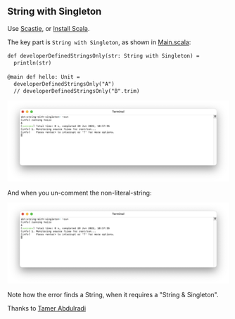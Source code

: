 ## String with Singleton

Use [Scastie](https://scastie.scala-lang.org/), or [Install Scala](https://docs.scala-lang.org/getting-started/).

The key part is `String with Singleton`, as shown in [Main.scala](./src/main/scala/Main.scala):

	def developerDefinedStringsOnly(str: String with Singleton) =
	  println(str)

	@main def hello: Unit =
	  developerDefinedStringsOnly("A")
	  // developerDefinedStringsOnly("B".trim)

![Screenshot of the above code compiling, and showing the output "A"](./screenshot-1.png)

And when you un-comment the non-literal-string:

![Screenshot of the code error, as it cannot compile](./screenshot-1.png)

Note how the error finds a String, when it requires a "String & Singleton".

Thanks to [Tamer Abdulradi](https://twitter.com/tabdulradi)